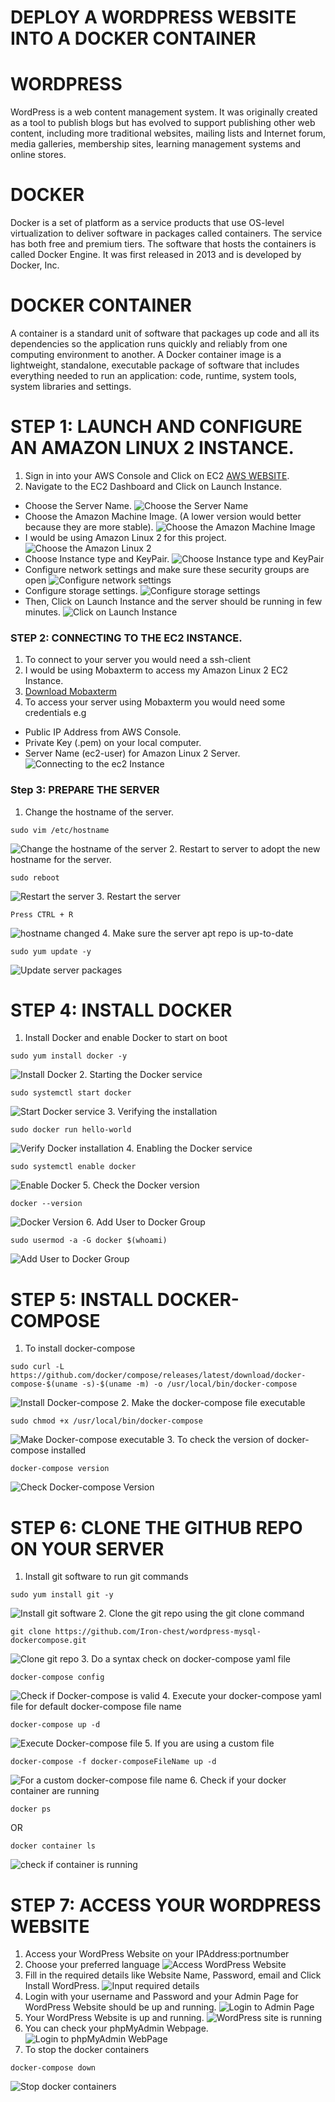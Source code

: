 # DEPLOY A WORDPRESS WEBSITE INTO A DOCKER CONTAINER

# WORDPRESS
WordPress is a web content management system. It was originally created as a tool to publish blogs but has evolved to support publishing other web content, including more traditional websites, mailing lists and Internet forum, media galleries, membership sites, learning management systems and online stores.

# DOCKER
Docker is a set of platform as a service products that use OS-level virtualization to deliver software in packages called containers. The service has both free and premium tiers. The software that hosts the containers is called Docker Engine. It was first released in 2013 and is developed by Docker, Inc.

# DOCKER CONTAINER
A container is a standard unit of software that packages up code and all its dependencies so the application runs quickly and reliably from one computing environment to another. A Docker container image is a lightweight, standalone, executable package of software that includes everything needed to run an application: code, runtime, system tools, system libraries and settings.

# STEP 1: LAUNCH AND CONFIGURE AN AMAZON LINUX 2 INSTANCE.
1. Sign in into your AWS Console and Click on EC2 [AWS WEBSITE](https://aws.amazon.com/).
2. Navigate to the EC2 Dashboard and Click on Launch Instance.
- Choose the Server Name.
![Choose the Server Name](./Images/Docker1.png)
- Choose the Amazon Machine Image. (A lower version would better because they are more stable).
![Choose the Amazon Machine Image](./Images/Docker2.png)
- I would be using Amazon Linux 2 for this project.
![Choose the Amazon Linux 2](./Images/Docker3.png)
- Choose Instance type and KeyPair.
![Choose Instance type and KeyPair](./Images/Docker4.0.png)
- Configure network settings and make sure these security groups are open
![Configure network settings](./Images/Docker4.png)
- Configure storage settings.
![Configure storage settings](./Images/Docker5.png)
- Then, Click on Launch Instance and the server should be running in few minutes.
![ Click on Launch Instance](./Images/Docker6.png)

### STEP 2: CONNECTING TO THE EC2 INSTANCE.
1. To connect to your server you would need a ssh-client
2. I would be using Mobaxterm to access my Amazon Linux 2 EC2 Instance.
3. [Download Mobaxterm](https://mobaxterm.mobatek.net/download.html)
4. To access your server using Mobaxterm you would need some credentials e.g
- Public IP Address from AWS Console.
- Private Key (.pem) on your local computer.
- Server Name (ec2-user) for Amazon Linux 2 Server.
![ Connecting to the ec2 Instance](./Images/Docker7.png)

### Step 3: PREPARE THE SERVER
1. Change the hostname of the server.
```
sudo vim /etc/hostname

```
![ Change the hostname of the server](./Images/Docker7.1png)
2. Restart to server to adopt the new hostname for the server.
```
sudo reboot

```
![ Restart the server](./Images/Docker7.1.png)
3. Restart the server
```
Press CTRL + R

```
![hostname changed](./Images/Docker7.2.png)
4. Make sure the server apt repo is up-to-date
```
sudo yum update -y

```
![Update server packages](./Images/Docker7.3.png)
# STEP 4: INSTALL DOCKER 
1. Install Docker and enable Docker to start on boot
```
sudo yum install docker -y

```
![ Install Docker](./Images/Docker7.4.png)
2. Starting the Docker service
```
sudo systemctl start docker

```
![Start Docker service](./Images/Docker7.5.png)
3. Verifying the installation
```
sudo docker run hello-world

```
![Verify Docker installation](./Images/Docker7.6.png)
4. Enabling the Docker service
```
sudo systemctl enable docker

```
![Enable Docker](./Images/Docker7.7.png)
5. Check the Docker version
```
docker --version

```
![Docker Version](./Images/Docker7.8.png)
6. Add User to Docker Group
```
sudo usermod -a -G docker $(whoami)

```
![Add User to Docker Group](./Images/Docker7.9.png)

# STEP 5: INSTALL DOCKER-COMPOSE
1. To install docker-compose 
```
sudo curl -L https://github.com/docker/compose/releases/latest/download/docker-compose-$(uname -s)-$(uname -m) -o /usr/local/bin/docker-compose

```
![Install Docker-compose](./Images/Docker7.10.png)
2. Make the docker-compose file executable
```
sudo chmod +x /usr/local/bin/docker-compose
```
![Make Docker-compose executable](./Images/Docker7.11.png)
3. To check the version of docker-compose installed
```
docker-compose version

```
![Check Docker-compose Version](./Images/Docker7.12.png)

# STEP 6: CLONE THE GITHUB REPO ON YOUR SERVER
1. Install git software to run git commands
```
sudo yum install git -y

```
![Install git software](./Images/Docker7.13.png)
2. Clone the git repo using the git clone command
```
git clone https://github.com/Iron-chest/wordpress-mysql-dockercompose.git

```
![Clone git repo](./Images/Docker7.14.png)
3. Do a syntax check on docker-compose yaml file
```
docker-compose config

```
![Check if Docker-compose is valid](./Images/Docker7.15.png)
4. Execute your docker-compose yaml file for default docker-compose file name
```
docker-compose up -d

```
![Execute Docker-compose file](./Images/Docker7.16.png)
5. If you are using a custom file
```
docker-compose -f docker-composeFileName up -d

```
![For a custom docker-compose file name](./Images/Docker7.17.png)
6. Check if your docker container are running 
```
docker ps

```
OR
```
docker container ls

```
![check if container is running](./Images/Docker7.18.png)

# STEP 7: ACCESS YOUR WORDPRESS WEBSITE 
1. Access your WordPress Website on your IPAddress:portnumber
2. Choose your preferred language
![Access WordPress Website](./Images/Docker7.19.png)
3. Fill in the required details like Website Name, Password, email and Click Install WordPress.
![Input required details](./Images/Docker7.20.png)
4. Login with your username and Password and your Admin Page for WordPress Website should be up and running.
![Login to Admin Page](./Images/Docker7.21.png)
5. Your WordPress Website is up and running.
![WordPress site is running](./Images/Docker7.22.png)
6. You can check your phpMyAdmin Webpage.
![Login to phpMyAdmin WebPage](./Images/Docker7.23.png)
7. To stop the docker containers
```
docker-compose down

```
![Stop docker containers](./Images/Docker7.24.png)
<!-- To check your server version
cat  /etc/os-release

To execute commands inside the docker containen
docker exec -it containerId /bin/bash -->
